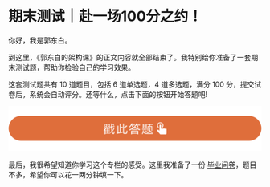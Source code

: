# 期末测试｜赴一场100分之约！
你好，我是郭东白。

到这里，《郭东白的架构课》的正文内容就全部结束了。我特别给你准备了一套期末测试题，帮助你检验自己的学习效果。

这套测试题共有 10 道题目，包括 6 道单选题，4 道多选题，满分 100 分，提交试卷后，系统会自动评分。还等什么，点击下面的按钮开始答题吧!

[![](images/541257/28d1be62669b4f3cc01c36466bf811a4.png)](http://time.geekbang.org/quiz/intro?act_id=4431&exam_id=10371)

最后，我很希望知道你学习这个专栏的感受。这里我准备了一份 [毕业问卷](https://jinshuju.net/f/R5BQbC)，题目不多，希望你可以花一两分钟填一下。